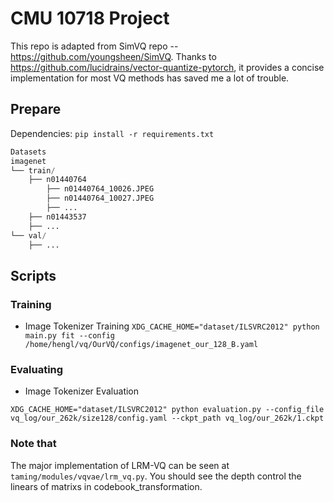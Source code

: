 # CMU 10718 Project 

This repo is adapted from SimVQ repo -- https://github.com/youngsheen/SimVQ. 
Thanks to https://github.com/lucidrains/vector-quantize-pytorch, it provides a concise implementation for most VQ methods has saved me a lot of trouble.

## Prepare


Dependencies: `pip install -r requirements.txt`


```python
Datasets
imagenet
└── train/
    ├── n01440764
        ├── n01440764_10026.JPEG
        ├── n01440764_10027.JPEG
        ├── ...
    ├── n01443537
    ├── ...
└── val/
    ├── ...


```

## Scripts


### Training

- Image Tokenizer Training
`XDG_CACHE_HOME="dataset/ILSVRC2012" python main.py fit --config /home/hengl/vq/OurVQ/configs/imagenet_our_128_B.yaml`


### Evaluating 


- Image Tokenizer Evaluation

`XDG_CACHE_HOME="dataset/ILSVRC2012" python evaluation.py --config_file vq_log/our_262k/size128/config.yaml --ckpt_path vq_log/our_262k/1.ckpt`


### Note that 

The major implementation of LRM-VQ can be seen at `taming/modules/vqvae/lrm_vq.py`. You should see the depth control the linears of matrixs in codebook_transformation. 
